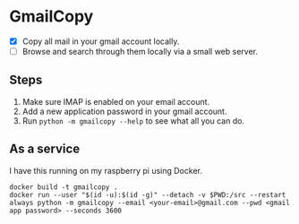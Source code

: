 GmailCopy
=========


- [x] Copy all mail in your gmail account locally.
- [ ] Browse and search through them locally via a small web server.

## Steps

1. Make sure IMAP is enabled on your email account.
2. Add a new application password in your gmail account.
3. Run `python -m gmailcopy --help` to see what all you can do.

## As a service

I have this running on my raspberry pi using Docker.

```
docker build -t gmailcopy .
docker run --user "$(id -u):$(id -g)" --detach -v $PWD:/src --restart always python -m gmailcopy --email <your-email>@gmail.com --pwd <gmail app password> --seconds 3600
```
